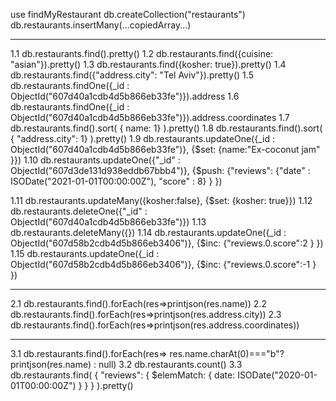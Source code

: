 use findMyRestaurant
db.createCollection("restaurants")
db.restaurants.insertMany(...copiedArray...)

---

1.1 db.restaurants.find().pretty()
1.2 db.restaurants.find({cuisine: "asian"}).pretty()
1.3 db.restaurants.find({kosher: true}).pretty()
1.4 db.restaurants.find({"address.city": "Tel Aviv"}).pretty()
1.5 db.restaurants.findOne({\_id : ObjectId("607d40a1cdb4d5b866eb33fe")}).address
1.6 db.restaurants.findOne({\_id : ObjectId("607d40a1cdb4d5b866eb33fe")}).address.coordinates
1.7 db.restaurants.find().sort( { name: 1} ).pretty()
1.8 db.restaurants.find().sort( { "address.city": 1} ).pretty()
1.9 db.restaurants.updateOne({\_id : ObjectId("607d40a1cdb4d5b866eb33fe")}, {$set: {name:"Ex-coconut jam" }})
1.10 db.restaurants.updateOne({"_id" : ObjectId("607d3de131d938eddb67bbb4")}, 
{$push: {"reviews":
{"date" : ISODate("2021-01-01T00:00:00Z"), "score" : 8}
}
})

1.11 db.restaurants.updateMany({kosher:false}, {$set: {kosher: true}})
1.12 db.restaurants.deleteOne({"_id" : ObjectId("607d40a1cdb4d5b866eb33fe")})
1.13 db.restaurants.deleteMany({})
1.14 db.restaurants.updateOne({_id :  ObjectId("607d58b2cdb4d5b866eb3406")}, {$inc: {"reviews.0.score":2 } })
1.15 db.restaurants.updateOne({\_id : ObjectId("607d58b2cdb4d5b866eb3406")}, {$inc: {"reviews.0.score":-1 } })

---

2.1 db.restaurants.find().forEach(res=>printjson(res.name))
2.2 db.restaurants.find().forEach(res=>printjson(res.address.city))
2.3 db.restaurants.find().forEach(res=>printjson(res.address.coordinates))

---

3.1 db.restaurants.find().forEach(res=> res.name.charAt(0)==="b"? printjson(res.name) : null)
3.2 db.restaurants.count()
3.3 db.restaurants.find( { "reviews": { $elemMatch: { date: ISODate("2020-01-01T00:00:00Z") } } } ).pretty()

